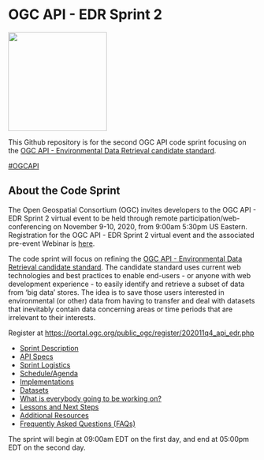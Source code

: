 # OGC API - EDR Sprint 2

[<img src="http://www.opengeospatial.org/pub/www/files/OGC_Logo_2D_Blue_x_0_0.png" width="200"/>](https://www.opengeospatial.org)

This Github repository is for the second OGC API code sprint focusing on the [OGC API - Environmental Data Retrieval candidate standard](https://www.ogc.org/pressroom/pressreleases/3280).

[#OGCAPI](https://twitter.com/hashtag/OGCAPI)


About the Code Sprint
----------------


The Open Geospatial Consortium (OGC) invites developers to the OGC API - EDR Sprint 2 virtual event to be held through remote participation/web-conferencing on November 9-10, 2020, from 9:00am 5:30pm US Eastern. Registration for the OGC API - EDR Sprint 2 virtual event and the associated pre-event Webinar is [here](https://portal.ogc.org/public_ogc/register/202011q4_api_edr.php).

The code sprint will focus on refining the [OGC API - Environmental Data Retrieval candidate standard](https://www.ogc.org/pressroom/pressreleases/3280). The candidate standard uses current web technologies and best practices to enable end-users - or anyone with web development experience - to easily identify and retrieve a subset of data from ‘big data’ stores. The idea is to save those users interested in environmental (or other) data from having to transfer and deal with datasets that inevitably contain data concerning areas or time periods that are irrelevant to their interests.

Register at https://portal.ogc.org/public_ogc/register/202011q4_api_edr.php


* [Sprint Description](./about.adoc)
* [API Specs](./specs.adoc)
* [Sprint Logistics](./logistics.adoc)
* [Schedule/Agenda](./agenda.adoc)
* [Implementations](./implementations.adoc)
* [Datasets](./Shared_Datasets/README.md)
* [What is everybody going to be working on?](https://github.com/opengeospatial/OGCAPI-EDR-Sprint2/issues/1)
* [Lessons and Next Steps](./lessonsAndNextSteps.adoc)
* [Additional Resources](./additionalResources.adoc)
* [Frequently Asked Questions (FAQs)](./FAQ.adoc)

The sprint will begin at 09:00am EDT on the first day, and end at 05:00pm EDT on the second day.
